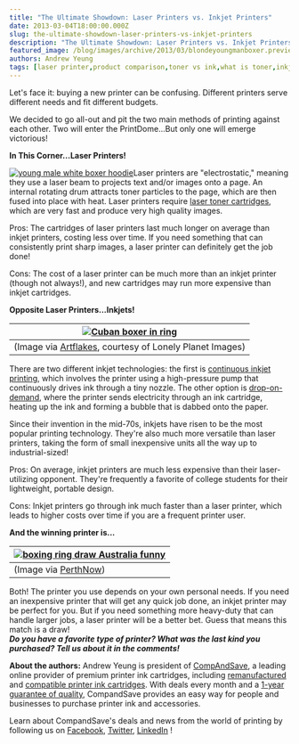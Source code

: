```yaml
---
title: "The Ultimate Showdown: Laser Printers vs. Inkjet Printers"
date: 2013-03-04T18:00:00.000Z
slug: the-ultimate-showdown-laser-printers-vs-inkjet-printers
description: "The Ultimate Showdown: Laser Printers vs. Inkjet Printers"
featured_image: /blog/images/archive/2013/03/blondeyoungmanboxer.preview_COLOURBOX2284637.jpeg
authors: Andrew Yeung
tags: [laser printer,product comparison,toner vs ink,what is toner,inkjet printers vs laser printers,laser printers vs inkjet printers,inkjet printer]
---
```


Let's face it: buying a new printer can be confusing. Different printers serve different needs and fit different budgets.

We decided to go all-out and pit the two main methods of printing against each other. Two will enter the PrintDome...But only one will emerge victorious!

**In This Corner...Laser Printers!**

[![young male white boxer hoodie](/blog/images/young-boxer-with-hoodies.jpeg "young male white boxer hoodie")](/blog/images/young-boxer-with-hoodies.jpeg)Laser printers are "electrostatic," meaning they use a laser beam to projects text and/or images onto a page. An internal rotating drum attracts toner particles to the page, which are then fused into place with heat. Laser printers require [laser toner cartridges](https://www.compandsave.com/), which are very fast and produce very high quality images.

Pros: The cartridges of laser printers last much longer on average than inkjet printers, costing less over time. If you need something that can consistently print sharp images, a laser printer can definitely get the job done!

Cons: The cost of a laser printer can be much more than an inkjet printer (though not always!), and new cartridges may run more expensive than inkjet cartridges.

**Opposite Laser Printers...Inkjets!**

| [![Cuban boxer in ring](/blog/images/Cuban-boxer-young-man.jpg "Cuban boxer in ring")](/blog/images/Cuban-boxer-young-man.jpg) |
| ------------------------------------------------------------------------------------------------------------------------- |
| (Image via [Artflakes](https://www.artflakes.com), courtesy of Lonely Planet Images)                                      |

There are two different inkjet technologies: the first is [continuous inkjet printing](https://en.wikipedia.org/wiki/Inkjet%5Fprinter#Continuous%5Finkjet), which involves the printer using a high-pressure pump that continuously drives ink through a tiny nozzle. The other option is [drop-on-demand](https://en.wikipedia.org/wiki/Inkjet%5Fprinter#Drop-on-demand), where the printer sends electricity through an ink cartridge, heating up the ink and forming a bubble that is dabbed onto the paper.

Since their invention in the mid-70s, inkjets have risen to be the most popular printing technology. They're also much more versatile than laser printers, taking the form of small inexpensive units all the way up to industrial-sized!

Pros: On average, inkjet printers are much less expensive than their laser-utilizing opponent. They're frequently a favorite of college students for their lightweight, portable design.

Cons: Inkjet printers go through ink much faster than a laser printer, which leads to higher costs over time if you are a frequent printer user.

**And the winning printer is...**

| [![boxing ring draw Australia funny](/blog/images/boxing-match-draw.jpg "boxing ring draw Australia funny")](/blog/images/boxing-match-draw.jpg) |
| ------------------------------------------------------------------------------------------------------------------------------------------- |
| (Image via [PerthNow](https://www.perthnow.com.au/news/wa/get-in-the-ring-at-burswood-ng-8ec99160ba2492a10a7d07da21ce88d0))                 |

Both! The printer you use depends on your own personal needs. If you need an inexpensive printer that will get any quick job done, an inkjet printer may be perfect for you. But if you need something more heavy-duty that can handle larger jobs, a laser printer will be a better bet. Guess that means this match is a draw!  
**_Do you have a favorite type of printer? What was the last kind you purchased? Tell us about it in the comments!_**

**About the authors:** Andrew Yeung is president of [CompAndSave](https://www.compandsave.com/), a leading online provider of premium printer ink cartridges, including [remanufactured](https://www.compandsave.com/help) and [compatible printer ink cartridges](https://www.compandsave.com/help). With deals every month and a [1-year guarantee of quality](https://www.compandsave.com/help), CompandSave provides an easy way for people and businesses to purchase printer ink and accessories.

Learn about CompandSave's deals and news from the world of printing by following us on [Facebook](https://www.facebook.com/compandsave.ink), [Twitter](https://twitter.com/compandsave), [LinkedIn](https://www.linkedin.com) !